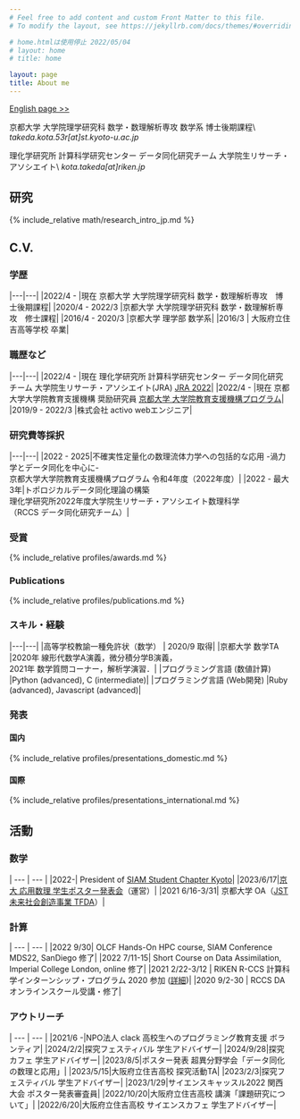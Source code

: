 ```yaml
---
# Feel free to add content and custom Front Matter to this file.
# To modify the layout, see https://jekyllrb.com/docs/themes/#overriding-theme-defaults

# home.htmlは使用停止 2022/05/04
# layout: home
# title: home

layout: page
title: About me
---
```

<!-- ## main -->

[English page >>](/en)

京都大学 大学院理学研究科 数学・数理解析専攻 数学系 博士後期課程\\
*takeda.kota.53r[at]st.kyoto-u.ac.jp*

理化学研究所 計算科学研究センター データ同化研究チーム 大学院生リサーチ・アソシエイト\\
*kota.takeda[at]riken.jp*

## 研究
{% include_relative math/research_intro_jp.md %}


## C.V.
### 学歴

|---|---|
|2022/4 - |現在 京都大学 大学院理学研究科 数学・数理解析専攻　博士後期課程|
|2020/4 - 2022/3 |京都大学 大学院理学研究科 数学・数理解析専攻　修士課程|
|2016/4 - 2020/3 |京都大学 理学部 数学系|
|2016/3 | 大阪府立住吉高等学校 卒業|


### 職歴など

|---|---|
|2022/4 - |現在 理化学研究所 計算科学研究センター データ同化研究チーム 大学院生リサーチ・アソシエイト(JRA) [JRA 2022](https://www.riken.jp/careers/programs/jra/jra2022/index.html)|
|2022/4 - |現在 京都大学大学院教育支援機構 奨励研究員 [京都大学 大学院教育支援機構プログラム](https://www.kugd.k.kyoto-u.ac.jp/program)|
|2019/9 - 2022/3 |株式会社 activo webエンジニア|

### 研究費等採択

|---|---|
|2022 - 2025|不確実性定量化の数理流体力学への包括的な応用 -渦力学とデータ同化を中心に-<br> 京都大学大学院教育支援機構プログラム 令和4年度（2022年度）|
|2022 - 最大3年|トポロジカルデータ同化理論の構築<br>理化学研究所2022年度大学院生リサーチ・アソシエイト数理科学 <br>（RCCS データ同化研究チーム）|


### 受賞
{% include_relative profiles/awards.md %}

### Publications
{% include_relative profiles/publications.md %}

### スキル・経験

|---|---|
|高等学校教諭一種免許状（数学） | 2020/9 取得|
|京都大学 数学TA |2020年 線形代数学A演義，微分積分学B演義，<br>2021年 数学質問コーナー，解析学演習．|
|プログラミング言語 (数値計算) |Python (advanced), C (intermediate)|
|プログラミング言語 (Web開発) |Ruby (advanced), Javascript (advanced)|

### 発表
#### 国内
{% include_relative profiles/presentations_domestic.md %}

#### 国際
{% include_relative profiles/presentations_international.md %}

  <!-- TODO: contributorリスト -->


## 活動
### 数学

  | --- | --- |
  |2022-| President of [SIAM Student Chapter Kyoto](https://sites.google.com/view/siam-sc-kyoto/home)|
  |2023/6/17|[京大 応用数理 学生ポスター発表会](https://sites.google.com/view/siam-sc-kyoto/event/poster2023)（運営）|
  |2021 6/16-3/31| 京都大学 OA（[JST未来社会創造事業 TFDA](https://tfda.jp/)）|
  
### 計算

  | --- | --- |
  |2022 9/30| OLCF Hands-On HPC course, SIAM Conference MDS22, SanDiego 修了|
  |2022 7/11-15| Short Course on Data Assimilation, Imperial College London, online 修了|
  |2021 2/22-3/12 | RIKEN R-CCS 計算科学インターンシップ・プログラム 2020 参加 ([詳細](https://www.r-ccs.riken.jp/library/event/200604/))|
  |2020 9/2-30 | RCCS DAオンラインスクール受講・修了|

  <!-- TODO: SIAM SC kyotoのリンクとstudent chapterのリンク -->

### アウトリーチ

  | --- | --- |
  |2021/6 -|NPO法人 clack 高校生へのプログラミング教育支援 ボランティア|
  |2024/2/2|探究フェスティバル 学生アドバイザー|
  |2024/9/28|探究カフェ 学生アドバイザー|
  |2023/8/5|ポスター発表 超異分野学会「データ同化の数理と応用」|
  |2023/5/15|大阪府立住吉高校 探究活動TA|
  |2023/2/3|探究フェスティバル 学生アドバイザー|
  |2023/1/29|サイエンスキャッスル2022 関西大会 ポスター発表審査員|
  |2022/10/20|大阪府立住吉高校 講演「課題研究について」|
  |2022/6/20|大阪府立住吉高校 サイエンスカフェ 学生アドバイザー|
